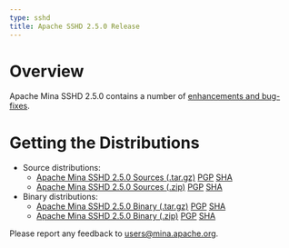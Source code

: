 ```yaml
---
type: sshd
title: Apache SSHD 2.5.0 Release
---
```


# Overview

Apache Mina SSHD 2.5.0 contains a number of [enhancements and bug-fixes](https://issues.apache.org/jira/secure/ReleaseNote.jspa?projectId=12310849&version=12346915).

# Getting the Distributions

* Source distributions:
    * [Apache Mina SSHD 2.5.0 Sources (.tar.gz)](https://www.apache.org/dyn/closer.lua/mina/sshd/2.5.0/apache-sshd-2.5.0-src.tar.gz) [PGP](https://www.apache.org/dist/mina/sshd/2.5.0/apache-sshd-2.5.0-src.tar.gz.asc) [SHA](https://www.apache.org/dist/mina/sshd/2.5.0/apache-sshd-2.5.0-src.tar.gz.sha1)
    * [Apache Mina SSHD 2.5.0 Sources (.zip)](https://www.apache.org/dyn/closer.lua/mina/sshd/2.5.0/apache-sshd-2.5.0-src.zip) [PGP](https://www.apache.org/dist/mina/sshd/2.5.0/apache-sshd-2.5.0-src.zip.asc) [SHA](https://www.apache.org/dist/mina/sshd/2.5.0/apache-sshd-2.5.0-src.zip.sha1)
* Binary distributions:
    * [Apache Mina SSHD 2.5.0 Binary (.tar.gz)](https://www.apache.org/dyn/closer.lua/mina/sshd/2.5.0/apache-sshd-2.5.0.tar.gz) [PGP](https://www.apache.org/dist/mina/sshd/2.5.0/apache-sshd-2.5.0.tar.gz.asc) [SHA](https://www.apache.org/dist/mina/sshd/2.5.0/apache-sshd-2.5.0.tar.gz.sha1)
    * [Apache Mina SSHD 2.5.0 Binary (.zip)](https://www.apache.org/dyn/closer.lua/mina/sshd/2.5.0/apache-sshd-2.5.0.zip) [PGP](https://www.apache.org/dist/mina/sshd/2.5.0/apache-sshd-2.5.0.zip.asc) [SHA](https://www.apache.org/dist/mina/sshd/2.5.0/apache-sshd-2.5.0.zip.sha1)

Please report any feedback to [users@mina.apache.org](mailto:users@mina.apache.org).
